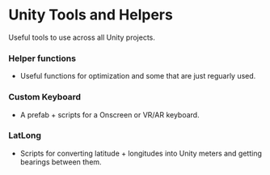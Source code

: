 # Unity Tools and Helpers
Useful tools to use across all Unity projects.

### Helper functions
* Useful functions for optimization and some that are just reguarly used.

### Custom Keyboard
* A prefab + scripts for a Onscreen or VR/AR keyboard.
### LatLong
* Scripts for converting latitude + longitudes into Unity meters and getting bearings between them.
